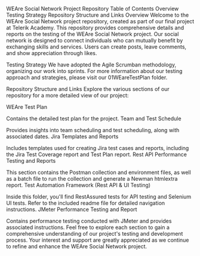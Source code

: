 WEAre Social Network Project Repository
Table of Contents
Overview
Testing Strategy
Repository Structure and Links
Overview
Welcome to the WEAre Social Network project repository, created as part of our final project at Telerik Academy. This repository provides comprehensive details and reports on the testing of the WEAre Social Network project. Our social network is designed to connect individuals who can mutually benefit by exchanging skills and services. Users can create posts, leave comments, and show appreciation through likes.

Testing Strategy
We have adopted the Agile Scrumban methodology, organizing our work into sprints. For more information about our testing approach and strategies, please visit our 01WEareTestPlan folder.

Repository Structure and Links
Explore the various sections of our repository for a more detailed view of our project:

WEAre Test Plan

Contains the detailed test plan for the project.
Team and Test Schedule

Provides insights into team scheduling and test scheduling, along with associated dates.
Jira Templates and Reports

Includes templates used for creating Jira test cases and reports, including the Jira Test Coverage report and Test Plan report.
Rest API Performance Testing and Reports

This section contains the Postman collection and environment files, as well as a batch file to run the collection and generate a Newman htmlextra report.
Test Automation Framework (Rest API & UI Testing)

Inside this folder, you'll find RestAssured tests for API testing and Selenium UI tests. Refer to the included readme file for detailed navigation instructions.
JMeter Performance Testing and Report

Contains performance testing conducted with JMeter and provides associated instructions.
Feel free to explore each section to gain a comprehensive understanding of our project's testing and development process. Your interest and support are greatly appreciated as we continue to refine and enhance the WEAre Social Network project.

